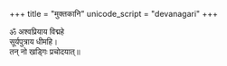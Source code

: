 +++
title = "मुक्तकानि"
unicode_script = "devanagari"
+++

ॐ
अश्वप्रियाय विद्महे  
सूर्यपुत्राय धीमहि।  
तन् नो खड्गिः प्रचोदयात्॥
 